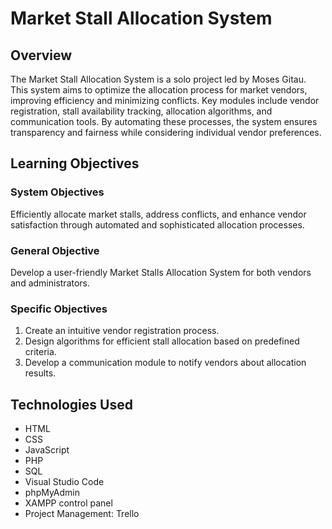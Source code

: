 
# Market Stall Allocation System

## Overview

The Market Stall Allocation System is a solo project led by Moses Gitau. This system aims to optimize the allocation process for market vendors, improving efficiency and minimizing conflicts. Key modules include vendor registration, stall availability tracking, allocation algorithms, and communication tools. By automating these processes, the system ensures transparency and fairness while considering individual vendor preferences.

## Learning Objectives

### System Objectives

Efficiently allocate market stalls, address conflicts, and enhance vendor satisfaction through automated and sophisticated allocation processes.

### General Objective

Develop a user-friendly Market Stalls Allocation System for both vendors and administrators.

### Specific Objectives

1. Create an intuitive vendor registration process.
2. Design algorithms for efficient stall allocation based on predefined criteria.
3. Develop a communication module to notify vendors about allocation results.

## Technologies Used

- HTML
- CSS
- JavaScript
- PHP
- SQL
- Visual Studio Code
- phpMyAdmin
- XAMPP control panel
- Project Management: Trello


